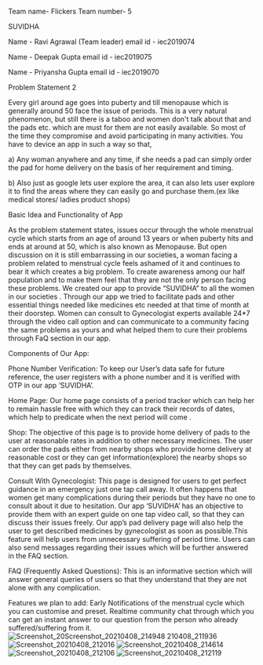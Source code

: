 Team name- Flickers
Team number- 5

 SUVIDHA


Name - Ravi Agrawal (Team leader)
email id - iec2019074

Name - Deepak Gupta 
email id - iec2019075

Name - Priyansha Gupta 
email id - iec2019070

Problem Statement 2

Every girl around age goes into puberty and till menopause which is generally around 50 face the issue of periods. This is a very natural phenomenon, but still there is a taboo and women don't talk about that and the pads etc. which are must for them are not easily available. So most of the time they compromise and avoid participating in many activities. You have to device an app in such a way so that,

a) Any woman anywhere  and any time, if she needs a pad can simply order the pad for home delivery on the basis of her requirement and timing.

b) Also just as google lets user explore the area, it can also lets user explore it to find the areas where they can easily go and purchase them.(ex like medical stores/ ladies product shops)
 

Basic Idea and Functionality of App

As the problem statement states, issues occur through the whole menstrual cycle which starts from an age of around 13 years or when puberty hits and ends at around at 50, which is also known as Menopause. But open discussion on it is still embarrassing in our societies, a woman facing a problem related to menstrual cycle feels ashamed of it and continues to bear it which creates a big problem. To create awareness among our half population and to make them feel that they are not the only person facing these problems.
We created our app to provide “SUVIDHA” to all the women in our societies . Through our app we tried to facilitate pads and other essential things needed like medicines etc needed at that time of month at their doorstep. Women can consult to Gynecologist experts available 24*7 through the video call option and can communicate to a community facing the same problems as yours and what helped them to cure their problems through FaQ section in our app.





Components of Our App:

Phone Number Verification:
To keep our User’s data safe for future reference, the user registers with a phone number and it is verified with OTP in our app ‘SUVIDHA’. 

Home Page:
	Our home page consists of a period tracker which can help her to remain hassle free
	with which they can track their records of dates, which help to predicate when the next 
	period will come .
	


Shop: 
The objective of this page is to provide home delivery of pads to the user at reasonable rates in addition to other necessary medicines. The user can  order the pads either from nearby shops who provide home delivery at reasonable cost or they can get information(explore) the nearby shops so that they can get pads by themselves.
	
Consult With Gynecologist: 
This page is designed for users to get perfect guidance in an emergency just one tap call away. It often happens that women get many complications during their periods but they have no one to consult about it due to hesitation. Our app ‘SUVIDHA’ has an objective to provide them with an expert guide on one tap video call, so that they can discuss their issues freely. Our app’s pad delivery page will also help the user to get described medicines by gynecologist as soon as possible.This feature will help users from unnecessary suffering of period time.
Users can also send messages regarding their issues which will be further answered in the FAQ section.

FAQ (Frequently Asked Questions):
This is an informative section which will answer general queries of users so that they  understand that they are not alone with any complication. 





Features we plan to add:
Early Notifications of the menstrual cycle which you can customise and preset.
Realtime community chat through which you can get an instant answer to our question from the person who already suffered/suffering from it.
![Screenshot_20![Screenshot_20210408_214948](https://user-images.githubusercontent.com/58394348/114062122-c6b1ac00-98b4-11eb-9662-53f906106e94.jpg)
210408_211936](https://user-images.githubusercontent.com/58394348/114061476-1cd21f80-98b4-11eb-9ad7-595482946206.jpg)
![Screenshot_20210408_212016](https://user-images.githubusercontent.com/58394348/114061510-2491c400-98b4-11eb-8964-a8a4e90f8154.jpg)
![Screenshot_20210408_214614](https://user-images.githubusercontent.com/58394348/114061558-31aeb300-98b4-11eb-9091-201ae9cd5335.jpg)
![Screenshot_20210408_212106](https://user-images.githubusercontent.com/58394348/114061579-396e5780-98b4-11eb-962a-b9e32a3d5074.jpg)
![Screenshot_20210408_212119](https://user-images.githubusercontent.com/58394348/114061612-41c69280-98b4-11eb-8dfe-bf09a229c2e1.jpg)




